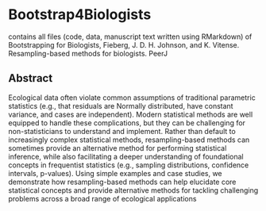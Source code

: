 # Bootstrap4Biologists
contains all files (code, data, manuscript text written using RMarkdown) of Bootstrapping for Biologists, Fieberg, J. D. H. Johnson, and K. Vitense. Resampling-based methods for biologists. PeerJ

## Abstract
Ecological data often violate common assumptions of traditional parametric statistics (e.g., that residuals are Normally distributed, have constant variance, and cases are independent). Modern statistical methods are well equipped to handle these complications, but they can be challenging for non-statisticians to understand and implement. Rather than default to increasingly complex statistical methods, resampling-based methods can sometimes provide an alternative method for performing statistical inference, while also facilitating a deeper understanding of foundational concepts in frequentist statistics (e.g., sampling distributions, confidence intervals, p-values). Using simple examples and case studies, we demonstrate how resampling-based methods can help elucidate core statistical concepts and provide alternative methods for tackling challenging problems across a broad range of ecological applications
